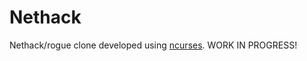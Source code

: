 Nethack
=======
Nethack/rogue clone developed using [ncurses](https://invisible-island.net/ncurses/). WORK IN PROGRESS!
